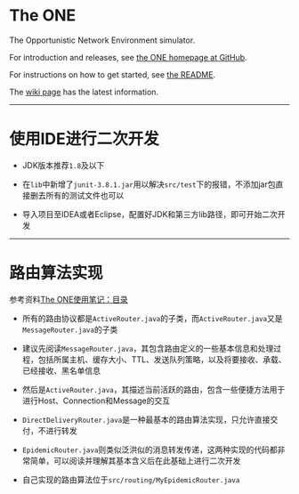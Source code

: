 # The ONE

The Opportunistic Network Environment simulator.

For introduction and releases, see [the ONE homepage at GitHub](http://akeranen.github.io/the-one/).

For instructions on how to get started, see [the README](https://github.com/akeranen/the-one/wiki/README).

The [wiki page](https://github.com/akeranen/the-one/wiki) has the latest information.

---

# 使用IDE进行二次开发

- JDK版本推荐`1.8`及以下

- 在`lib`中新增了`junit-3.8.1.jar`用以解决`src/test`下的报错，不添加jar包直接删去所有的测试文件也可以

- 导入项目至IDEA或者Eclipse，配置好JDK和第三方lib路径，即可开始二次开发

---

# 路由算法实现

参考资料[The ONE使用笔记：目录](http://sparkandshine.net/the-one-use-notes-directory/)

- 所有的路由协议都是`ActiveRouter.java`的子类，而`ActiveRouter.java`又是`MessageRouter.java`的子类

- 建议先阅读`MessageRouter.java`，其包含路由定义的一些基本信息和处理过程，包括所属主机、缓存大小、TTL、发送队列策略，以及将要接收、承载、已经接收、黑名单信息

- 然后是`ActiveRouter.java`，其描述当前活跃的路由，包含一些便捷方法用于进行Host、Connection和Message的交互

- `DirectDeliveryRouter.java`是一种最基本的路由算法实现，只允许直接交付，不进行转发

- `EpidemicRouter.java`则类似泛洪似的消息转发传递，这两种实现的代码都非常简单，可以阅读并理解其基本含义后在此基础上进行二次开发

- 自己实现的路由算法位于`src/routing/MyEpidemicRouter.java`